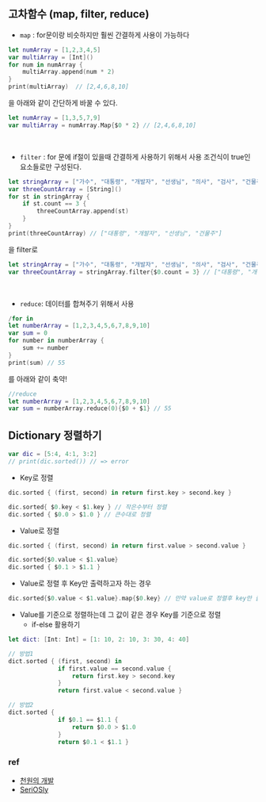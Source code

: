 ## 고차함수 (map, filter, reduce)

- `map` : for문이랑 비슷하지만 훨씬 간결하게 사용이 가능하다

```swift
let numArray = [1,2,3,4,5]
var multiArray = [Int]()
for num in numArray {
    multiArray.append(num * 2)
}
print(multiArray)  // [2,4,6,8,10]
```
을 아래와 같이 간단하게 바꿀 수 있다.

```swift
let numArray = [1,3,5,7,9]
var multiArray = numArray.Map{$0 * 2} // [2,4,6,8,10]
```

<br/>

- `filter` : for 문에 if절이 있을때 간결하게 사용하기 위해서 사용 조건식이 true인 요소들로만 구성된다.

```swift
let stringArray = ["가수", "대통령", "개발자", "선생님", "의사", "검사", "건물주"]
var threeCountArray = [String]()
for st in stringArray {
    if st.count == 3 {
        threeCountArray.append(st)
    }
}
print(threeCountArray) // ["대통령", "개발자", "선생님", "건물주"]
```

을 filter로

```swift
let stringArray = ["가수", "대통령", "개발자", "선생님", "의사", "검사", "건물주"]
var threeCountArray = stringArray.filter{$0.count = 3} // ["대통령", "개발자", "선생님", "건물주"]
```

<br/>

- `reduce`: 데이터를 합쳐주기 위해서 사용

```swift
/for in
let numberArray = [1,2,3,4,5,6,7,8,9,10]
var sum = 0
for number in numberArray {
    sum += number
}
print(sum) // 55
```
를 아래와 같이 축약!
```swift
//reduce
let numberArray = [1,2,3,4,5,6,7,8,9,10]
var sum = numberArray.reduce(0){$0 + $1} // 55
```

## Dictionary 정렬하기

```swift
var dic = [5:4, 4:1, 3:2]
// print(dic.sorted()) // => error 
```

- Key로 정렬

```swift
dic.sorted { (first, second) in return first.key > second.key }

dic.sorted{ $0.key < $1.key } // 작은수부터 정렬
dic.sorted { $0.0 > $1.0 } // 큰수대로 정렬
```

- Value로 정렬

```swift
dic.sorted { (first, second) in return first.value > second.value }

dic.sorted{$0.value < $1.value} 
dic.sorted { $0.1 > $1.1 }
```

- Value로 정렬 후 Key만 출력하고자 하는 경우

```swift
dic.sorted{$0.value < $1.value}.map{$0.key} // 만약 value로 정렬후 key만 출력하고 싶으면 이런식으로
```

- Value를 기준으로 정렬하는데 그 값이 같은 경우 Key를 기준으로 정렬 
  - if-else 활용하기

```swift
let dict: [Int: Int] = [1: 10, 2: 10, 3: 30, 4: 40]

// 방법1
dict.sorted { (first, second) in
              if first.value == second.value {
                  return first.key > second.key
              }
              return first.value < second.value }

// 방법2
dict.sorted {
              if $0.1 == $1.1 {
                  return $0.0 > $1.0
              }
              return $0.1 < $1.1 }
```



### ref
- [천원의 개발](https://1000one.tistory.com/category/Swift%20%EC%BD%94%EB%94%A9%ED%85%8C%EC%8A%A4%ED%8A%B8%20%EC%A4%80%EB%B9%84?page=1)
- [SeriOSly](https://2unbini.github.io/%F0%9F%93%82%20all/swift/dictionary-sorted/)
